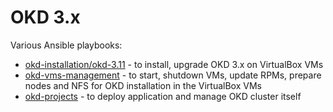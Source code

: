 # OKD 3.x

Various Ansible playbooks:

* [okd-installation/okd-3.11](okd-installation/okd-3.11) - to install, upgrade OKD 3.x on VirtualBox VMs
* [okd-vms-management](okd-vms-management) - to start, shutdown VMs, update RPMs, prepare nodes and NFS for OKD installation in the VirtualBox VMs
* [okd-projects](okd-projects) - to deploy application and manage OKD cluster itself
